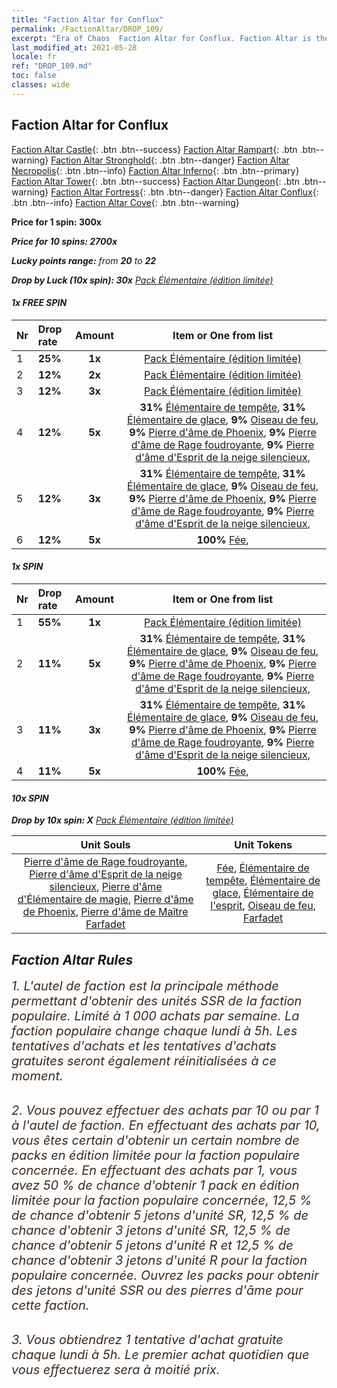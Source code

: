 ```yaml
---
title: "Faction Altar for Conflux"
permalink: /FactionAltar/DROP_109/
excerpt: "Era of Chaos  Faction Altar for Conflux. Faction Altar is the primary method for obtaining SSR units from the popular faction. Limited to 1,000 purchases each week. The popular faction changes at 05:00 every Monday. Purchase attempts and free purchase attempts will also reset then."
last_modified_at: 2021-05-28
locale: fr
ref: "DROP_109.md"
toc: false
classes: wide
---
```


##  Faction Altar for **Conflux**

  [Faction Altar Castle](/fr/FactionAltar/DROP_101/){: .btn .btn--success} [Faction Altar Rampart](/fr/FactionAltar/DROP_102/){: .btn .btn--warning} [Faction Altar Stronghold](/fr/FactionAltar/DROP_103/){: .btn .btn--danger} [Faction Altar Necropolis](/fr/FactionAltar/DROP_104/){: .btn .btn--info} [Faction Altar Inferno](/fr/FactionAltar/DROP_105/){: .btn .btn--primary} [Faction Altar Tower](/fr/FactionAltar/DROP_106/){: .btn .btn--success} [Faction Altar Dungeon](/fr/FactionAltar/DROP_107/){: .btn .btn--warning} [Faction Altar Fortress](/fr/FactionAltar/DROP_108/){: .btn .btn--danger} [Faction Altar Conflux](/fr/FactionAltar/DROP_109/){: .btn .btn--info} [Faction Altar Cove](/fr/FactionAltar/DROP_112/){: .btn .btn--warning} 

  **Price for 1 spin: 300x** <i class="fas fa-gem"/>

  **Price for 10 spins: 2700x** <i class="fas fa-gem"/>

  **Lucky points range:** from **20** to **22**

  **Drop by Luck (10x spin): 30x** [Pack Élémentaire (édition limitée)](/ItemsFR/con_2141/)

####  1x FREE SPIN 

  |    Nr    |  Drop rate  |  Amount   |   Item or One from list  |
  |:---------|:------------|:---------:|:------------------------:|
  | 1 | **25%** | **1x** | [Pack Élémentaire (édition limitée)](/ItemsFR/con_2141/) |
  | 2 | **12%** | **2x** | [Pack Élémentaire (édition limitée)](/ItemsFR/con_2141/) |
  | 3 | **12%** | **3x** | [Pack Élémentaire (édition limitée)](/ItemsFR/con_2141/) |
  | 4 | **12%** | **5x** |  **31%** [Élémentaire de tempête](/ItemsFR/unt_263/),  **31%** [Élémentaire de glace](/ItemsFR/unt_264/),  **9%** [Oiseau de feu](/ItemsFR/unt_268/),  **9%** [Pierre d'âme de Phoenix](/ItemsFR/unt_348/),  **9%** [Pierre d'âme de Rage foudroyante](/ItemsFR/unt_344/),  **9%** [Pierre d'âme d'Esprit de la neige silencieux](/ItemsFR/unt_345/),  |
  | 5 | **12%** | **3x** |  **31%** [Élémentaire de tempête](/ItemsFR/unt_263/),  **31%** [Élémentaire de glace](/ItemsFR/unt_264/),  **9%** [Oiseau de feu](/ItemsFR/unt_268/),  **9%** [Pierre d'âme de Phoenix](/ItemsFR/unt_348/),  **9%** [Pierre d'âme de Rage foudroyante](/ItemsFR/unt_344/),  **9%** [Pierre d'âme d'Esprit de la neige silencieux](/ItemsFR/unt_345/),  |
  | 6 | **12%** | **5x** |  **100%** [Fée](/ItemsFR/unt_262/),  |


####  1x SPIN 

  |    Nr    |  Drop rate  |  Amount   |   Item or One from list  |
  |:---------|:------------|:---------:|:------------------------:|
  | 1 | **55%** | **1x** | [Pack Élémentaire (édition limitée)](/ItemsFR/con_2141/) |
  | 2 | **11%** | **5x** |  **31%** [Élémentaire de tempête](/ItemsFR/unt_263/),  **31%** [Élémentaire de glace](/ItemsFR/unt_264/),  **9%** [Oiseau de feu](/ItemsFR/unt_268/),  **9%** [Pierre d'âme de Phoenix](/ItemsFR/unt_348/),  **9%** [Pierre d'âme de Rage foudroyante](/ItemsFR/unt_344/),  **9%** [Pierre d'âme d'Esprit de la neige silencieux](/ItemsFR/unt_345/),  |
  | 3 | **11%** | **3x** |  **31%** [Élémentaire de tempête](/ItemsFR/unt_263/),  **31%** [Élémentaire de glace](/ItemsFR/unt_264/),  **9%** [Oiseau de feu](/ItemsFR/unt_268/),  **9%** [Pierre d'âme de Phoenix](/ItemsFR/unt_348/),  **9%** [Pierre d'âme de Rage foudroyante](/ItemsFR/unt_344/),  **9%** [Pierre d'âme d'Esprit de la neige silencieux](/ItemsFR/unt_345/),  |
  | 4 | **11%** | **5x** |  **100%** [Fée](/ItemsFR/unt_262/),  |


####  10x SPIN 

  **Drop by 10x spin: X** [Pack Élémentaire (édition limitée)](/ItemsFR/con_2141/)

  |    Unit Souls    |  Unit Tokens  |
  |:----------------:|:-------------:|
  | [Pierre d'âme de Rage foudroyante](/ItemsFR/unt_344/), [Pierre d'âme d'Esprit de la neige silencieux](/ItemsFR/unt_345/), [Pierre d'âme d'Élémentaire de magie](/ItemsFR/unt_347/), [Pierre d'âme de Phoenix](/ItemsFR/unt_348/), [Pierre d'âme de Maître Farfadet](/ItemsFR/unt_349/) | [Fée](/ItemsFR/unt_262/), [Élémentaire de tempête](/ItemsFR/unt_263/), [Élémentaire de glace](/ItemsFR/unt_264/), [Élémentaire de l'esprit](/ItemsFR/unt_267/), [Oiseau de feu](/ItemsFR/unt_268/), [Farfadet](/ItemsFR/unt_270/) |



## Faction Altar Rules

  <span style="color: #3c2a1e;font-size:20px">1. L'autel de faction est la principale méthode permettant d'obtenir des unités SSR de la faction populaire. Limité à 1 000 achats par semaine. La faction populaire change chaque lundi à 5h. Les tentatives d'achats et les tentatives d'achats gratuites seront également réinitialisées à ce moment. </span><br/>

<br/>  <span style="color: #3c2a1e;font-size:20px">2. Vous pouvez effectuer des achats par 10 ou par 1 à l'autel de faction. En effectuant des achats par 10, vous êtes certain d'obtenir un certain nombre de packs en édition limitée pour la faction populaire concernée. En effectuant des achats par 1, vous avez 50 % de chance d'obtenir 1 pack en édition limitée pour la faction populaire concernée, 12,5 % de chance d'obtenir 5 jetons d'unité SR, 12,5 % de chance d'obtenir 3 jetons d'unité SR, 12,5 % de chance d'obtenir 5 jetons d'unité R et 12,5 % de chance d'obtenir 3 jetons d'unité R pour la faction populaire concernée. Ouvrez les packs pour obtenir des jetons d'unité SSR ou des pierres d'âme pour cette faction.</span><br/>

<br/>  <span style="color: #3c2a1e;font-size:20px">3. Vous obtiendrez 1 tentative d'achat gratuite chaque lundi à 5h. Le premier achat quotidien que vous effectuerez sera à moitié prix.</span><br/>

<br/>